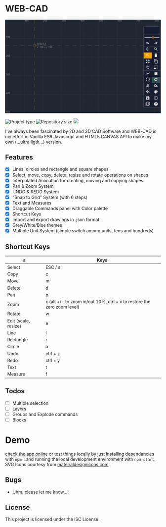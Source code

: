 # WEB-CAD

![IMG](doc/webcad.gif)

![](https://img.shields.io/badge/type-JS_Library-brightgreen.svg "Project type")
![](https://img.shields.io/github/repo-size/LorenzoCorbella74/my-web-cad "Repository size")
![](https://img.shields.io/github/package-json/v/LorenzoCorbella74/my-web-cad)

I've always been fascinated by 2D and 3D CAD Software and WEB-CAD is my effort in Vanilla ES6 Javascript and HTML5 CANVAS API to make my own (...ultra ligth...) version.

## Features
- [x] Lines, circles and rectangle and square shapes 
- [x] Select, move, copy, delete, resize and rotate operations on shapes
- [x] Interpolated Animation for creating, moving and copying shapes
- [x] Pan & Zoom System
- [x] UNDO & REDO System
- [x] "Snap to Grid" System (with 6 steps)
- [x] Text and Measures 
- [x] Draggable Commands panel with Color palette
- [x] Shortcut Keys
- [x] Import and export drawings in .json format
- [x] Grey/White/Blue themes
- [x] Multiple Unit System (simple switch among units, tens and hundreds) 

## Shortcut Keys
| s                      | Keys                                                                          |
|------------------------|-------------------------------------------------------------------------------|
| Select                 | ESC / s                                                                       |
| Copy                   | c                                                                             |
| Move                   | m                                                                             |
| Delete                 | d                                                                             |
| Pan                    | p                                                                             |
| Zoom                   | x  \(alt \+/\- to zoom in/out 10%, ctrl \+ x to restore the zero zoom level\) |
| Rotate                 | w                                                                             |
| Edit \(scale, resize\) | e                                                                             |
| Line                   | l                                                                             |
| Rectangle              | r                                                                             |
| Circle                 | a                                                                             |
| Undo                   | ctrl \+ z                                                                     |
| Redo                   | ctrl \+ y                                                                     |
| Text                   | t                                                                             |
| Measure                | f                                                                             |


## Todos
- [ ] Multiple selection
- [ ] Layers
- [ ] Groups and Explode commands
- [ ] Blocks

# Demo
[check the app online](https://web-cad-2020.netlify.app/) or test things locally by just installing dependancies with `npm i`and running the local development environment with `npm start`.  SVG Icons courtesy from [materialdesignicons.com](https://materialdesignicons.com/).

## Bugs
- Uhm, please let me know...!

## License
This project is licensed under the ISC License.